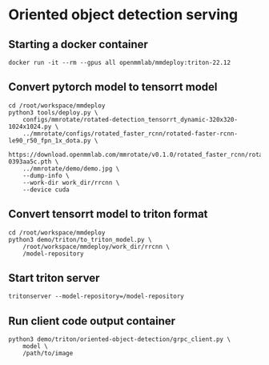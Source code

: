 # Oriented object detection serving

## Starting a docker container

```
docker run -it --rm --gpus all openmmlab/mmdeploy:triton-22.12
```

## Convert pytorch model to tensorrt model

```
cd /root/workspace/mmdeploy
python3 tools/deploy.py \
    configs/mmrotate/rotated-detection_tensorrt_dynamic-320x320-1024x1024.py \
    ../mmrotate/configs/rotated_faster_rcnn/rotated-faster-rcnn-le90_r50_fpn_1x_dota.py \
    https://download.openmmlab.com/mmrotate/v0.1.0/rotated_faster_rcnn/rotated_faster_rcnn_r50_fpn_1x_dota_le90/rotated_faster_rcnn_r50_fpn_1x_dota_le90-0393aa5c.pth \
    ../mmrotate/demo/demo.jpg \
    --dump-info \
    --work-dir work_dir/rrcnn \
    --device cuda
```

## Convert tensorrt model to triton format

```
cd /root/workspace/mmdeploy
python3 demo/triton/to_triton_model.py \
    /root/workspace/mmdeploy/work_dir/rrcnn \
    /model-repository
```

## Start triton server

```
tritonserver --model-repository=/model-repository
```

## Run client code output container

```
python3 demo/triton/oriented-object-detection/grpc_client.py \
    model \
    /path/to/image
```
